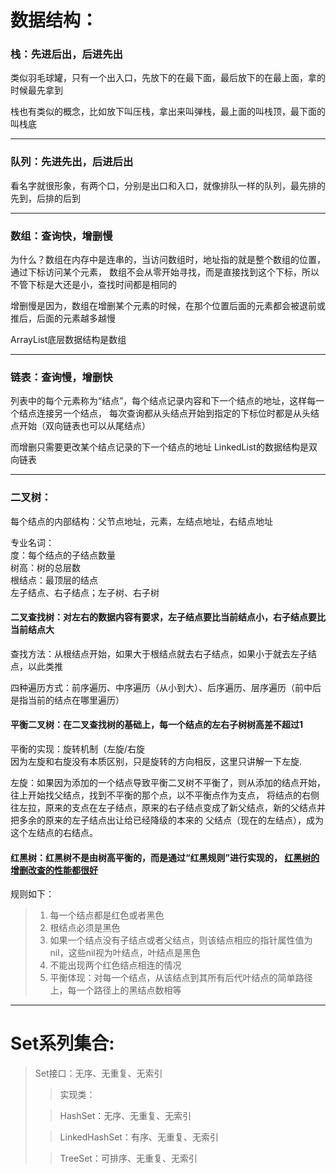 # 数据结构：
### **栈：先进后出，后进先出**
类似羽毛球罐，只有一个出入口，先放下的在最下面，最后放下的在最上面，拿的时候最先拿到

栈也有类似的概念，比如放下叫压栈，拿出来叫弹栈，最上面的叫栈顶，最下面的叫栈底  
___  

### **队列：先进先出，后进后出**
看名字就很形象，有两个口，分别是出口和入口，就像排队一样的队列，最先排的先到，后排的后到  
___

### **数组：查询快，增删慢**
为什么？数组在内存中是连串的，当访问数组时，地址指的就是整个数组的位置，通过下标访问某个元素，
数组不会从零开始寻找，而是直接找到这个下标，所以不管下标是大还是小，查找时间都是相同的

增删慢是因为，数组在增删某个元素的时候，在那个位置后面的元素都会被退前或推后，后面的元素越多越慢

ArrayList底层数据结构是数组  
___

### **链表：查询慢，增删快**
列表中的每个元素称为“结点”，每个结点记录内容和下一个结点的地址，这样每一个结点连接另一个结点，
每次查询都从头结点开始到指定的下标位时都是从头结点开始（双向链表也可以从尾结点）

而增删只需要更改某个结点记录的下一个结点的地址
LinkedList的数据结构是双向链表  
___

### **二叉树：**
每个结点的内部结构：父节点地址，元素，左结点地址，右结点地址  

专业名词：  
度：每个结点的子结点数量  
树高：树的总层数  
根结点：最顶层的结点  
左子结点、右子结点；左子树、右子树  

#### **二叉查找树：对左右的数据内容有要求，左子结点要比当前结点小，右子结点要比当前结点大**
查找方法：从根结点开始，如果大于根结点就去右子结点，如果小于就去左子结点，以此类推

四种遍历方式：前序遍历、中序遍历（从小到大）、后序遍历、层序遍历（前中后是指当前的结点在哪里遍历）

#### **平衡二叉树：在二叉查找树的基础上，每一个结点的左右子树树高差不超过1**
平衡的实现：旋转机制（左旋/右旋  
因为左旋和右旋没有本质区别，只是旋转的方向相反，这里只讲解一下左旋.  

左旋：如果因为添加的一个结点导致平衡二叉树不平衡了，则从添加的结点开始，往上开始找父结点，找到不平衡的那个点，以不平衡点作为支点，
将结点的右侧往左拉，原来的支点在左子结点，原来的右子结点变成了新父结点，新的父结点并把多余的原来的左子结点出让给已经降级的本来的
父结点（现在的左结点），成为这个左结点的右结点。

#### **红黑树：红黑树不是由树高平衡的，而是通过“红黑规则”进行实现的， <u>红黑树的增删改查的性能都很好</u>**  
规则如下：  
> 1. 每一个结点都是红色或者黑色  
> 2. 根结点必须是黑色  
> 3. 如果一个结点没有子结点或者父结点，则该结点相应的指针属性值为nil，这些nil视为叶结点，叶结点是黑色  
>4. 不能出现两个红色结点相连的情况  
>5. 平衡体现：对每一个结点，从该结点到其所有后代叶结点的简单路径上，每一个路径上的黑结点数相等  
___

# **Set系列集合:**

>Set接口：无序、无重复、无索引
>
>>实现类：
>
>>HashSet：无序、无重复、无索引  
>
>>LinkedHashSet：有序、无重复、无索引
>
>>TreeSet：可排序、无重复、无索引